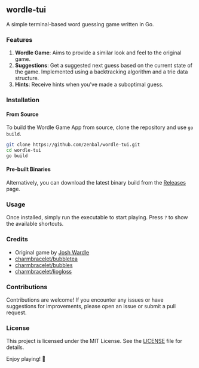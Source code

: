 ## wordle-tui

A simple terminal-based word guessing game written in Go.

### Features

1. **Wordle Game**: Aims to provide a similar look and feel to the original game.
2. **Suggestions**: Get a suggested next guess based on the current state of the game. Implemented using a backtracking algorithm and a trie data structure.
3. **Hints**: Receive hints when you've made a suboptimal guess.

### Installation

#### From Source

To build the Wordle Game App from source, clone the repository and use `go build`.

```bash
git clone https://github.com/zenbal/wordle-tui.git
cd wordle-tui 
go build
```

#### Pre-built Binaries

Alternatively, you can download the latest binary build from the [Releases](https://github.com/zenbal/wordle-tui/releases) page.

### Usage

Once installed, simply run the executable to start playing. Press `?` to show the available shortcuts.

### Credits

- Original game by [Josh Wardle](https://www.powerlanguage.co.uk/)
- [charmbracelet/bubbletea](https://github.com/charmbracelet/bubbletea)
- [charmbracelet/bubbles](https://github.com/charmbracelet/bubbles)
- [charmbracelet/lipgloss](https://github.com/charmbracelet/lipgloss)

### Contributions

Contributions are welcome! If you encounter any issues or have suggestions for improvements, please open an issue or submit a pull request.

### License

This project is licensed under the MIT License. See the [LICENSE](LICENSE) file for details.

Enjoy playing! 🎉
